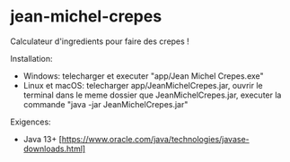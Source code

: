 # jean-michel-crepes
Calculateur d'ingredients pour faire des crepes !

Installation:
- Windows: telecharger et executer "app/Jean Michel Crepes.exe"
- Linux et macOS: telecharger app/JeanMichelCrepes.jar, ouvrir le terminal dans le meme dossier que JeanMichelCrepes.jar, executer la commande "java -jar JeanMichelCrepes.jar"

Exigences:
- Java 13+ [https://www.oracle.com/java/technologies/javase-downloads.html]
